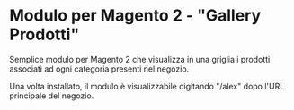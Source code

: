 # Modulo per Magento 2 - "Gallery Prodotti"

Semplice modulo per Magento 2 che visualizza in una griglia i prodotti associati ad ogni categoria presenti nel negozio.

Una volta installato, il modulo è visualizzabile digitando "/alex" dopo l'URL principale del negozio.
